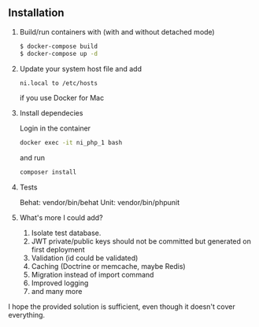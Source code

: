 ## Installation

1. Build/run containers with (with and without detached mode)

    ```bash
    $ docker-compose build
    $ docker-compose up -d
    ```

2. Update your system host file and add

    ```bash
    ni.local to /etc/hosts
    ```
    
    if you use Docker for Mac

3. Install dependecies

    Login in the container 
    
    ```bash
    docker exec -it ni_php_1 bash
    ```
    
    and run 

    ```bash
    composer install
    ```
    
4. Tests
    
    Behat: vendor/bin/behat
    Unit: vendor/bin/phpunit
    
5. What's more I could add?

    1. Isolate test database.
    2. JWT private/public keys should not be committed but generated on first deployment
    3. Validation (id could be validated)
    4. Caching (Doctrine or memcache, maybe Redis)
    5. Migration instead of import command
    6. Improved logging
    7. and many more
    
    
I hope the provided solution is sufficient, even though it doesn't cover everything.